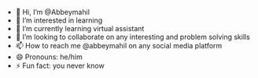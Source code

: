 - 👋 Hi, I’m @Abbeymahil
- 👀 I’m interested in learning
- 🌱 I’m currently learning virtual assistant
- 💞️ I’m looking to collaborate on any interesting and problem solving skills 
- 📫 How to reach me @abbeymahil on any social media platform 
- 😄 Pronouns: he/him
- ⚡ Fun fact: you never know 

<!---
Abbeymahil/Abbeymahil is a ✨ special ✨ repository because its `README.md` (this file) appears on your GitHub profile.
You can click the Preview link to take a look at your changes.
--->
